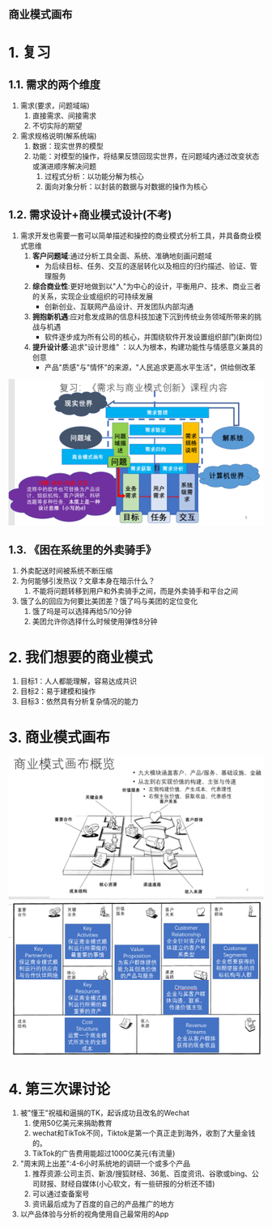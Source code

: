 商业模式画布
---

# 1. 复习

## 1.1. 需求的两个维度
1. 需求(要求，问题域端)
   1. 直接需求、间接需求
   2. 不切实际的期望
2. 需求规格说明(解系统端)
   1. 数据：现实世界的模型
   2. 功能：对模型的操作，将结果反馈回现实世界，在问题域内通过改变状态或演进顺序解决问题
      1. 过程式分析：以功能分解为核心
      2. 面向对象分析：以封装的数据与对数据的操作为核心

## 1.2. 需求设计+商业模式设计(不考)
1. 需求开发也需要一套可以简单描述和操控的商业模式分析工具，并具备商业模式思维
   1. **客户问题域**:通过分析工具全面、系统、准确地刻画问题域
      - 为后续目标、任务、交互的逐层转化以及相应的归约描述、验证、管理服务
   2. **综合商业性**:更好地做到以"人"为中心的设计，平衡用户、技术、商业三者的关系，实现企业或组织的可持续发展
      - 创新创业、互联网产品设计、开发团队内部沟通
   3. **拥抱新机遇**:应对愈发成熟的信息科技加速下沉到传统业务领域所带来的挑战与机遇
      - 软件逐步成为所有公司的核心，并围绕软件开发设置组织部门(新岗位)
   4. **提升设计感**:追求"设计思维" ：以人为根本，构建功能性与情感意义兼具的创意
      - 产品"质感"与"情怀"的来源，"人民追求更高水平生活"，供给侧改革

![](img/lec2/1.png)

## 1.3. 《困在系统里的外卖骑手》
1. 外卖配送时间被系统不断压缩
2. 为何能够引发热议？文章本身在暗示什么？
   1. 不能将问题转移到用户和外卖骑手之间，而是外卖骑手和平台之间
3. 饿了么的回应为何要比美团差？饿了吗与美团的定位变化
   1. 饿了吗是可以选择再给5/10分钟
   2. 美团允许你选择什么时候使用弹性8分钟

# 2. 我们想要的商业模式
1. 目标1：人人都能理解，容易达成共识
2. 目标2：易于建模和操作
3. 目标3：依然具有分析复杂情况的能力

# 3. 商业模式画布

![](img/lec2/2.png)
![](img/lec2/3.png)

# 4. 第三次课讨论
1. 被"懂王"祝福和逼捐的TK，起诉成功且改名的Wechat
   1. 使用50亿美元来捐助教育
   2. wechat和TikTok不同，Tiktok是第一个真正走到海外，收割了大量金钱的。
   3. TikTok的广告费用能超过1000亿美元(有流量)
2. "周末网上出差":4-6小时系统地的调研一个或多个产品
   1. 推荐资源:公司主页、新浪/搜狐财经、36氪、百度资讯、谷歌或bing、公司财报、财经自媒体(小心软文，有一些研报的分析还不错)
   2. 可以通过查备案号
   3. 资讯最后成为了百度的自己的产品推广的地方
3. 以产品体验与分析的视角使用自己最常用的App